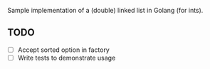 Sample implementation of a (double) linked list in Golang (for ints).

## TODO

- [ ] Accept sorted option in factory
- [ ] Write tests to demonstrate usage
